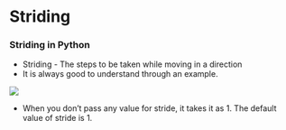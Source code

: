 # Striding

### Striding in Python

* Striding - The steps to be taken while moving in a direction
* It is always good to understand through an example.&#x20;

![](https://lh4.googleusercontent.com/bVFAYXmqUddpPRrzHW0liH5ZgQx6XTTokx45VeR02CXEivxoA56Kj-GK62YuD\_q8m6qaxGkDN0dtu22Q-67h4dnptWbrQKbgSS0ChPV6EBDh2o5LrkqLumimu\_gqJPaE\_uwr0VVFNyM)

* When you don’t pass any value for stride, it takes it as 1. The default value of stride is 1.
